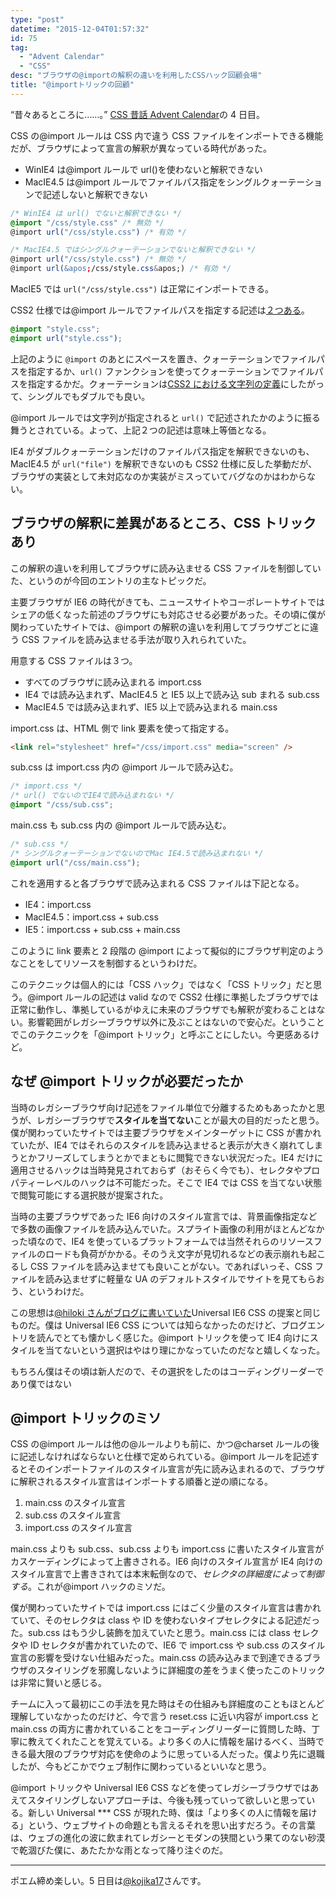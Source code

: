 ```yaml
---
type: "post"
datetime: "2015-12-04T01:57:32"
id: 75
tag:
  - "Advent Calendar"
  - "CSS"
desc: "ブラウザの@importの解釈の違いを利用したCSSハック回顧会場"
title: "@importトリックの回顧"
---
```


“昔々あるところに……。” [CSS 昔話 Advent Calendar](http://www.adventar.org/calendars/723)の 4 日目。

CSS の@import ルールは CSS 内で違う CSS ファイルをインポートできる機能だが、ブラウザによって宣言の解釈が異なっている時代があった。

- WinIE4 は@import ルールで url()を使わないと解釈できない
- MacIE4.5 は@import ルールでファイルパス指定をシングルクォーテーションで記述しないと解釈できない

<!-- prettier-ignore -->
```css
/* WinIE4 は url() でないと解釈できない */
@import "/css/style.css" /* 無効 */
@import url("/css/style.css") /* 有効 */

/* MacIE4.5 ではシングルクォーテーションでないと解釈できない */
@import url("/css/style.css") /* 無効 */
@import url(&apos;/css/style.css&apos;) /* 有効 */
```

MacIE5 では `url("/css/style.css")` は正常にインポートできる。

CSS2 仕様では@import ルールでファイルパスを指定する記述は[２つある](http://www.w3.org/TR/CSS2/cascade.html#at-import)。

```css
@import "style.css";
@import url("style.css");
```

上記のように `@import` のあとにスペースを置き、クォーテーションでファイルパスを指定するか、`url()` ファンクションを使ってクォーテーションでファイルパスを指定するかだ。クォーテーションは[CSS2 における文字列の定義](http://www.w3.org/TR/2011/REC-CSS2-20110607/syndata.html#strings)にしたがって、シングルでもダブルでも良い。

@import ルールでは文字列が指定されると `url()` で記述されたかのように振る舞うとされている。よって、上記２つの記述は意味上等価となる。

IE4 がダブルクォーテーションだけのファイルパス指定を解釈できないのも、MacIE4.5 が `url("file")` を解釈できないのも CSS2 仕様に反した挙動だが、ブラウザの実装として未対応なのか実装がミスっていてバグなのかはわからない。

## ブラウザの解釈に差異があるところ、CSS トリックあり

この解釈の違いを利用してブラウザに読み込ませる CSS ファイルを制御していた、というのが今回のエントリの主なトピックだ。

主要ブラウザが IE6 の時代がきても、ニュースサイトやコーポレートサイトではシェアの低くなった前述のブラウザにも対応させる必要があった。その頃に僕が関わっていたサイトでは、@import の解釈の違いを利用してブラウザごとに違う CSS ファイルを読み込ませる手法が取り入れられていた。

用意する CSS ファイルは３つ。

- すべてのブラウザに読み込まれる import.css
- IE4 では読み込まれず、MacIE4.5 と IE5 以上で読み込 sub まれる sub.css
- MacIE4.5 では読み込まれず、IE5 以上で読み込まれる main.css

import.css は、HTML 側で link 要素を使って指定する。

```html
<link rel="stylesheet" href="/css/import.css" media="screen" />
```

sub.css は import.css 内の @import ルールで読み込む。

<!-- prettier-ignore -->
```css
/* import.css */
/* url() でないのでIE4で読み込まれない */
@import "/css/sub.css";
```

main.css も sub.css 内の @import ルールで読み込む。

<!-- prettier-ignore -->
```css
/* sub.css */
/* シングルクォーテーションでないのでMac IE4.5で読み込まれない */
@import url("/css/main.css");
```

これを適用すると各ブラウザで読み込まれる CSS ファイルは下記となる。

- IE4：import.css
- MacIE4.5：import.css + sub.css
- IE5：import.css + sub.css + main.css

このように link 要素と 2 段階の @import によって擬似的にブラウザ判定のようなことをしてリソースを制御するというわけだ。

このテクニックは個人的には「CSS ハック」ではなく「CSS トリック」だと思う。@import ルールの記述は valid なので CSS2 仕様に準拠したブラウザでは正常に動作し、準拠しているがゆえに未来のブラウザでも解釈が変わることはない。影響範囲がレガシーブラウザ以外に及ぶことはないので安心だ。ということでこのテクニックを「@import トリック」と呼ぶことにしたい。今更感あるけど。

## なぜ @import トリックが必要だったか

当時のレガシーブラウザ向け記述をファイル単位で分離するためもあったかと思うが、レガシーブラウザで**スタイルを当てない**ことが最大の目的だったと思う。僕が関わっていたサイトでは主要ブラウザをメインターゲットに CSS が書かれていたが、IE4 ではそれらのスタイルを読み込ませると表示が大きく崩れてしまうとかフリーズしてしまうとかでまともに閲覧できない状況だった。IE4 だけに適用させるハックは当時発見されておらず（おそらく今でも）、セレクタやプロパティーレベルのハックは不可能だった。そこで IE4 では CSS を当てない状態で閲覧可能にする選択肢が提案された。

当時の主要ブラウザであった IE6 向けのスタイル宣言では、背景画像指定などで多数の画像ファイルを読み込んでいた。スプライト画像の利用がほとんどなかった頃なので、IE4 を使っているプラットフォームでは当然それらのリソースファイルのロードも負荷がかかる。そのうえ文字が見切れるなどの表示崩れも起こるし CSS ファイルを読み込ませても良いことがない。であればいっそ、CSS ファイルを読み込ませずに軽量な UA のデフォルトスタイルでサイトを見てもらおう、というわけだ。

この思想は[@hiloki さんがブログに書いていた](http://inkdesign.jp/notes/universal-ie6/)Universal IE6 CSS の提案と同じものだ。僕は Universal IE6 CSS については知らなかったのだけど、ブログエントリを読んでとても懐かしく感じた。@import トリックを使って IE4 向けにスタイルを当てないという選択はやはり理にかなっていたのだなと嬉しくなった。

<p>もちろん僕はその頃は新人だので、その選択をしたのはコーディングリーダーであり僕ではない</p>

## @import トリックのミソ

CSS の@import ルールは他の@ルールよりも前に、かつ@charset ルールの後に記述しなければならないと仕様で定められている。@import ルールを記述するとそのインポートファイルのスタイル宣言が先に読み込まれるので、ブラウザに解釈されるスタイル宣言はインポートする順番と逆の順になる。

1. main.css のスタイル宣言
2. sub.css のスタイル宣言
3. import.css のスタイル宣言

main.css よりも sub.css、sub.css よりも import.css に書いたスタイル宣言がカスケーディングによって上書きされる。IE6 向けのスタイル宣言が IE4 向けのスタイル宣言で上書きされては本末転倒なので、_セレクタの詳細度によって制御する_。これが@import ハックのミソだ。

僕が関わっていたサイトでは import.css にはごく少量のスタイル宣言は書かれていて、そのセレクタは class や ID を使わないタイプセレクタによる記述だった。sub.css はもう少し装飾を加えていたと思う。main.css には class セレクタや ID セレクタが書かれていたので、IE6 で import.css や sub.css のスタイル宣言の影響を受けない仕組みだった。main.css の読み込みまで到達できるブラウザのスタイリングを邪魔しないように詳細度の差をうまく使ったこのトリックは非常に賢いと感じる。

チームに入って最初にこの手法を見た時はその仕組みも詳細度のこともほとんど理解していなかったのだけど、今で言う reset.css に近い内容が import.css と main.css の両方に書かれていることをコーディングリーダーに質問した時、丁寧に教えてくれたことを覚えている。より多くの人に情報を届けるべく、当時できる最大限のブラウザ対応を使命のように思っている人だった。僕より先に退職したが、今もどこかでウェブ制作に関わっているといいなと思う。

@import トリックや Universal IE6 CSS などを使ってレガシーブラウザではあえてスタイリングしないアプローチは、今後も残っていって欲しいと思っている。新しい Universal \*\*\* CSS が現れた時、僕は「より多くの人に情報を届ける」という、ウェブサイトの命題とも言えるそれを思い出すだろう。その言葉は、ウェブの進化の波に飲まれてレガシーとモダンの狭間という果てのない砂漠で乾涸びた僕に、あたたかな雨となって降り注ぐのだ。

---

ポエム締め楽しい。5 日目は[@kojika17](http://www.adventar.org/users/3679)さんです。
